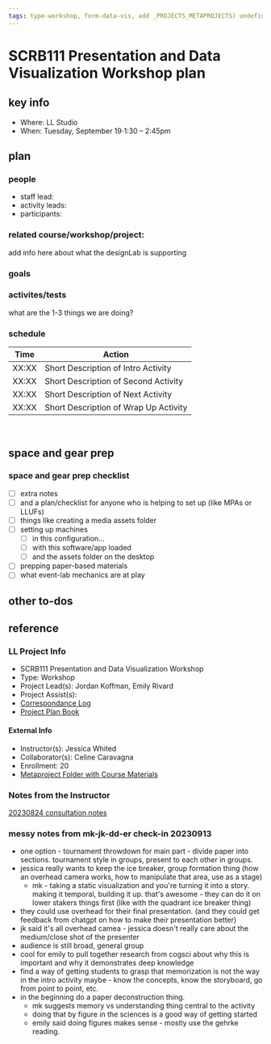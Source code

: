 ```yaml
---
tags: type-workshop, form-data-vis, add _PROJECTS_METAPROJECTS) undefined, workshop-plan
---
```



# SCRB111 Presentation and Data Visualization Workshop plan

## key info
- Where: LL Studio
- When: Tuesday, September 19⋅1:30 – 2:45pm

## plan

### people
* staff lead:
* activity leads:
* participants:
### related course/workshop/project:
add info here about what the designLab is supporting
### goals
### activites/tests
what are the 1-3 things we are doing?
### schedule

| Time | Action |  
| -------- | -------- | 
| XX:XX     |  Short Description of Intro Activity    | 
| XX:XX     |  Short Description of Second Activity    | 
| XX:XX     |  Short Description of Next Activity    | 
| XX:XX     |  Short Description of Wrap Up Activity    |  
 
## space and gear prep

### space and gear prep checklist
- [ ] extra notes
- [ ] and a plan/checklist for anyone who is helping to set up (like MPAs or LLUFs)
- [ ] things like creating a media assets folder
- [ ] setting up machines 
    - [ ] in this configuration...
    - [ ] with this software/app loaded
    - [ ] and the assets folder on the desktop
- [ ] prepping paper-based materials
- [ ] what event-lab mechanics are at play 

## other to-dos

## reference
### LL Project Info
* SCRB111 Presentation and Data Visualization Workshop
* Type: Workshop
* Project Lead(s): Jordan Koffman, Emily Rivard
* Project Assist(s): 
* [Correspondance Log](https://drive.google.com/drive/folders/1X-M7RNbGCHlTWYhSqnK7aVakHwwXODTU?usp=drive_link)
* [Project Plan Book](https://hackmd.io/@ll-23-24/HJf5ceSC3)

#### External Info
* Instructor(s): Jessica Whited
* Collaborator(s): Celine Caravagna
* Enrollment: 20
* [Metaproject Folder with Course Materials](https://drive.google.com/drive/folders/194JZlv4Ajf5qmQY51EFoYGiXBrTb7AM2)
### Notes from the Instructor
[20230824 consultation notes](https://docs.google.com/document/d/1XrDvHtngl161iI4awNPK3TBJL87k-NAVVmmqJGr_GAc/edit)

### messy notes from mk-jk-dd-er check-in 20230913
* one option - tournament throwdown for main part - divide paper into sections. tournament style in groups, present to each other in groups.
* jessica really wants to keep the ice breaker, group formation thing (how an overhead camera works, how to manipulate that area, use as a stage)
    * mk - taking a static visualization and you're turning it into a story. making it temporal, building it up. that's awesome - they can do it on lower stakers things first (like with the quadrant ice breaker thing)
* they could use overhead for their final presentation. (and they could get feedback from chatgpt on how to make their presentation better)
* jk said it's all overhead camea - jessica doesn't really care about the medium/close shot of the presenter
* audience is still broad, general group
* cool for emily to pull together research from cogsci about why this is important and why it demonstrates deep knowledge 
* find a way of getting students to grasp that memorization is not the way in the intro activity maybe - know the concepts, know the storyboard, go from point to point, etc.
* in the beginning do a paper deconstruction thing.
    * mk suggests memory vs understanding thing central to the activity
    * doing that by figure in the sciences is a good way of getting started
    * emily said doing figures makes sense - mostly use the gehrke reading.
